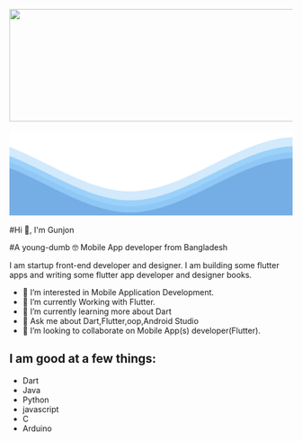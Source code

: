 <p align="center">
  <img src="https://gist.githubusercontent.com/fredgrott/94263933a24c22e35dc3f5245dbe10b2/raw/1aa21134fabd4575787d2f1fdc493172f536ba99/waves.svg" width="600" height="200">
</p>	
<img src="https://raw.githubusercontent.com/fredgrott/FredGrott/gh-pages/waves.svg" width="100%" height="150">

#Hi 👋, I'm Gunjon

#A young-dumb 🤓 Mobile App developer from Bangladesh 

I am startup front-end developer and designer. I am building some flutter apps and writing some flutter app developer and designer books.

<ul>
  <li>👀 I’m interested in Mobile Application Development.</li>
  <li>🌱 I’m currently Working with Flutter.</li>
  <li>🌱 I’m currently learning more about Dart</li>
  <li>💬 Ask me about Dart,Flutter,oop,Android Studio</li>
  <li>💞️ I’m looking to collaborate on Mobile App(s) developer(Flutter).</li>
</ul>

## I am good at a few things:

<ul>
  <li>Dart</li>
  <li>Java</li>
  <li>Python</li>
  <li>javascript</li>
  <li>C</li>
  <li>Arduino</li>
</ul>

